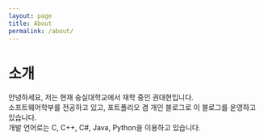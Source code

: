 ```yaml
---
layout: page
title: About
permalink: /about/
---
```


# 소개

안녕하세요, 저는 현재 숭실대학교에서 재학 중인 권대현입니다.  
소프트웨어학부를 전공하고 있고, 포트폴리오 겸 개인 블로그로 이 블로그를 운영하고 있습니다.  
개발 언어로는 C, C++, C#, Java, Python을 이용하고 있습니다.

